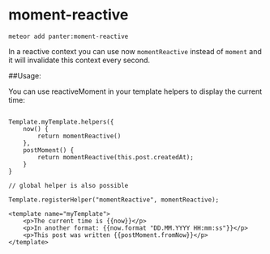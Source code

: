 # moment-reactive


`meteor add panter:moment-reactive`

In a reactive context you can use now `momentReactive` instead of `moment` and it will invalidate this context every second.

##Usage:

You can use reactiveMoment in your template helpers to display the current time:

````

Template.myTemplate.helpers({
	now() {
		return momentReactive()
	},
	postMoment() {
		return momentReactive(this.post.createdAt);
	}
}

// global helper is also possible

Template.registerHelper("momentReactive", momentReactive);

<template name="myTemplate">
	<p>The current time is {{now}}</p>
	<p>In another format: {{now.format "DD.MM.YYYY HH:mm:ss"}}</p>
	<p>This post was written {{postMoment.fromNow}}</p>
</template>

````


